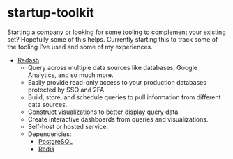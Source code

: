 # startup-toolkit

Starting a company or looking for some tooling to complement your existing set?
Hopefully some of this helps.
Currently starting this to track some of the tooling I've used and some of my experiences.

- [Redash](http://github.com/getredash/redash)
  - Query across multiple data sources like databases, Google Analytics, and so much more.
  - Easily provide read-only access to your production databases protected by SSO and 2FA.
  - Build, store, and schedule queries to pull information from different data sources.
  - Construct visualizations to better display query data.
  - Create interactive dashboards from queries and visualizations.
  - Self-host or hosted service.
  - Dependencies:
    - [PostgreSQL](https://postgresql.org/)
    - [Redis](https://redislabs.com/)

